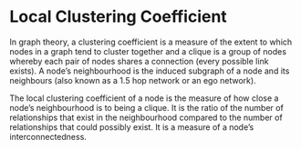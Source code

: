 # Local Clustering Coefficient

In graph theory, a clustering coefficient is a measure of the extent to
which nodes in a graph tend to cluster together and a clique is a group
of nodes whereby each pair of nodes shares a connection (every possible
link exists). A node’s neighbourhood is the induced subgraph of a node
and its neighbours (also known as a 1.5 hop network or an ego network).

The local clustering coefficient of a node is the measure of how close a
node’s neighbourhood is to being a clique. It is the ratio of the number
of relationships that exist in the neighbourhood compared to the number
of relationships that could possibly exist. It is a measure of a node’s
interconnectedness.
